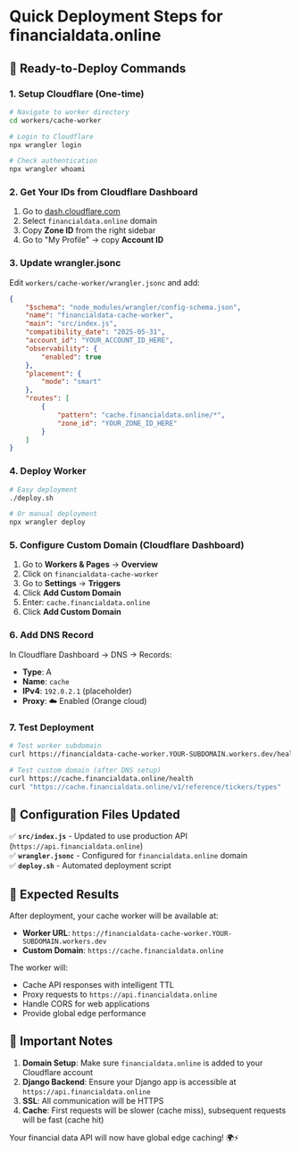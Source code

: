 # Quick Deployment Steps for financialdata.online

## 🚀 Ready-to-Deploy Commands

### 1. Setup Cloudflare (One-time)
```bash
# Navigate to worker directory
cd workers/cache-worker

# Login to Cloudflare
npx wrangler login

# Check authentication
npx wrangler whoami
```

### 2. Get Your IDs from Cloudflare Dashboard
1. Go to [dash.cloudflare.com](https://dash.cloudflare.com)
2. Select `financialdata.online` domain
3. Copy **Zone ID** from the right sidebar
4. Go to "My Profile" → copy **Account ID**

### 3. Update wrangler.jsonc
Edit `workers/cache-worker/wrangler.jsonc` and add:

```json
{
	"$schema": "node_modules/wrangler/config-schema.json",
	"name": "financialdata-cache-worker",
	"main": "src/index.js",
	"compatibility_date": "2025-05-31",
	"account_id": "YOUR_ACCOUNT_ID_HERE",
	"observability": {
		"enabled": true
	},
	"placement": { 
		"mode": "smart" 
	},
	"routes": [
		{
			"pattern": "cache.financialdata.online/*",
			"zone_id": "YOUR_ZONE_ID_HERE"
		}
	]
}
```

### 4. Deploy Worker
```bash
# Easy deployment
./deploy.sh

# Or manual deployment
npx wrangler deploy
```

### 5. Configure Custom Domain (Cloudflare Dashboard)
1. Go to **Workers & Pages** → **Overview**
2. Click on `financialdata-cache-worker`
3. Go to **Settings** → **Triggers**
4. Click **Add Custom Domain**
5. Enter: `cache.financialdata.online`
6. Click **Add Custom Domain**

### 6. Add DNS Record
In Cloudflare Dashboard → DNS → Records:
- **Type**: A
- **Name**: `cache`
- **IPv4**: `192.0.2.1` (placeholder)
- **Proxy**: ☁️ Enabled (Orange cloud)

### 7. Test Deployment
```bash
# Test worker subdomain
curl https://financialdata-cache-worker.YOUR-SUBDOMAIN.workers.dev/health

# Test custom domain (after DNS setup)
curl https://cache.financialdata.online/health
curl "https://cache.financialdata.online/v1/reference/tickers/types"
```

## 🔧 Configuration Files Updated

✅ **`src/index.js`** - Updated to use production API (`https://api.financialdata.online`)  
✅ **`wrangler.jsonc`** - Configured for `financialdata.online` domain  
✅ **`deploy.sh`** - Automated deployment script  

## 🎯 Expected Results

After deployment, your cache worker will be available at:
- **Worker URL**: `https://financialdata-cache-worker.YOUR-SUBDOMAIN.workers.dev`
- **Custom Domain**: `https://cache.financialdata.online`

The worker will:
- Cache API responses with intelligent TTL
- Proxy requests to `https://api.financialdata.online`
- Handle CORS for web applications
- Provide global edge performance

## 🚨 Important Notes

1. **Domain Setup**: Make sure `financialdata.online` is added to your Cloudflare account
2. **Django Backend**: Ensure your Django app is accessible at `https://api.financialdata.online`
3. **SSL**: All communication will be HTTPS
4. **Cache**: First requests will be slower (cache miss), subsequent requests will be fast (cache hit)

Your financial data API will now have global edge caching! 🌍⚡ 